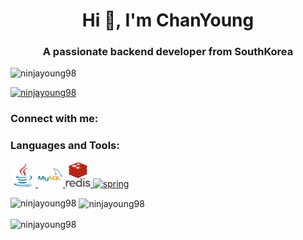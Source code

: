 <h1 align="center">Hi 👋, I'm ChanYoung</h1>
<h3 align="center">A passionate backend developer from SouthKorea</h3>

<p align="left"> <img src="https://komarev.com/ghpvc/?username=ninjayoung98&label=Profile%20views&color=0e75b6&style=flat" alt="ninjayoung98" /> </p>

<p align="left"> <a href="https://github.com/ryo-ma/github-profile-trophy"><img src="https://github-profile-trophy.vercel.app/?username=ninjayoung98" alt="ninjayoung98" /></a> </p>

<h3 align="left">Connect with me:</h3>
<p align="left">
</p>

<h3 align="left">Languages and Tools:</h3>
<p align="left"> <a href="https://www.java.com" target="_blank" rel="noreferrer"> <img src="https://raw.githubusercontent.com/devicons/devicon/master/icons/java/java-original.svg" alt="java" width="40" height="40"/> </a> <a href="https://www.mysql.com/" target="_blank" rel="noreferrer"> <img src="https://raw.githubusercontent.com/devicons/devicon/master/icons/mysql/mysql-original-wordmark.svg" alt="mysql" width="40" height="40"/> </a> <a href="https://redis.io" target="_blank" rel="noreferrer"> <img src="https://raw.githubusercontent.com/devicons/devicon/master/icons/redis/redis-original-wordmark.svg" alt="redis" width="40" height="40"/> </a> <a href="https://spring.io/" target="_blank" rel="noreferrer"> <img src="https://www.vectorlogo.zone/logos/springio/springio-icon.svg" alt="spring" width="40" height="40"/> </a> </p>

<p><img align="left" src="https://github-readme-stats.vercel.app/api/top-langs?username=ninjayoung98&show_icons=true&locale=en&layout=compact" alt="ninjayoung98" /></p>

<p>&nbsp;<img align="center" src="https://github-readme-stats.vercel.app/api?username=ninjayoung98&show_icons=true&locale=en" alt="ninjayoung98" /></p>

<p><img align="center" src="https://github-readme-streak-stats.herokuapp.com/?user=ninjayoung98&" alt="ninjayoung98" /></p>
